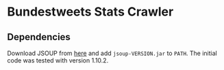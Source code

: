 # Bundestweets Stats Crawler

## Dependencies

Download JSOUP from [here](https://jsoup.org/download) and add `jsoup-VERSION.jar` to `PATH`. 
The initial code was tested with version 1.10.2.


